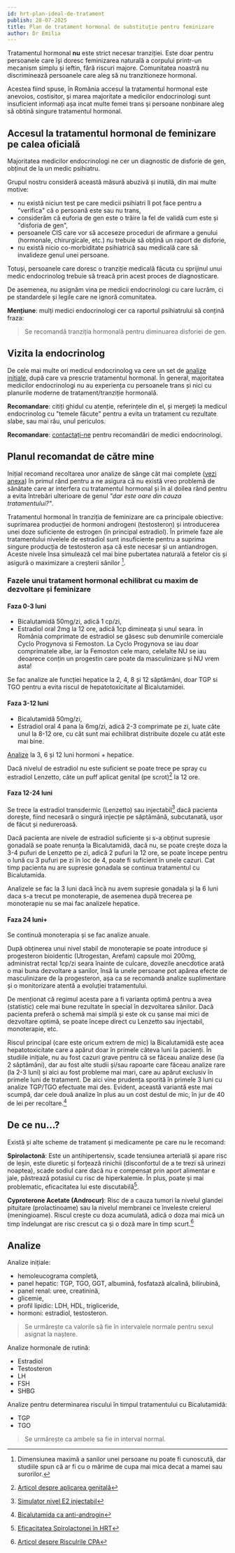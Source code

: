 ```yaml
---
id: hrt-plan-ideal-de-tratament
publish: 28-07-2025
title: Plan de tratament hormonal de substituție pentru feminizare
author: Dr Emilia
---
```


Tratamentul hormonal **nu** este strict necesar tranziției. Este doar pentru persoanele
care își doresc feminizarea naturală a corpului printr-un mecanism simplu și ieftin, fără
riscuri majore. Comunitatea noastră nu discriminează persoanele care aleg să nu
tranzitioneze hormonal.

Acestea fiind spuse, în România accesul la tratamentul hormonal este anevoios, costisitor,
și marea majoritate a medicilor endocrinologi sunt insuficient informați așa incat multe
femei trans și persoane nonbinare aleg să obtină singure tratamentul hormonal.

## Accesul la tratamentul hormonal de feminizare pe calea oficială

Majoritatea medicilor endocrinologi ne cer un diagnostic de disforie de gen, obținut de la
un medic psihiatru.

Grupul nostru consideră această măsură abuzivă și inutilă, din mai multe motive:

- nu există niciun test pe care medicii psihiatri îl pot face pentru a "verifica" că o
  persoană este sau nu trans,
- considerăm că euforia de gen este o trăire la fel de validă cum este și "disforia de
  gen",
- persoanele CIS care vor să acceseze proceduri de afirmare a genului (hormonale,
  chirurgicale, etc.) nu trebuie să obțină un raport de disforie,
- nu există nicio co-morbiditate psihiatrică sau medicală care să invalideze genul unei
  persoane.

Totuși, persoanele care doresc o tranziție medicală făcuta cu sprijinul unui medic
endocrinolog trebuie să treacă prin acest proces de diagnosticare.

De asemenea, nu asignăm vina pe medicii endocrinologi cu care lucrăm, ci pe standardele
și legile care ne ignoră comunitatea.

**Mențiune**: mulți medici endocrinologi cer ca raportul psihiatrului să conțină fraza:
> Se recomandă tranziția hormonală pentru diminuarea disforiei de gen.

## Vizita la endocrinolog

De cele mai multe ori medicul endocrinolog va cere un set de [analize inițiale](#analize),
după care va prescrie tratamentul hormonal. În general, majoritatea medicilor
endocrinologi nu au experiența cu persoanele trans și nici cu planurile moderne de
tratament/tranziție hormonală.

**Recomandare**: citiți ghidul cu atenție, referințele din el, și mergeți la medicul
endocrinolog cu "temele făcute" pentru a evita un tratament cu rezultate slabe, sau mai
rău, unul periculos.

**Recomandare**: [contactați-ne](/post/group-meowing) pentru recomandări de medici
endocrinologi.

## Planul recomandat de către mine

Inițial recomand recoltarea unor analize de sânge cât mai complete ([vezi anexa](#analize))
în primul rând pentru a ne asigura că nu există vreo problemă de sănătate care ar
interfera cu tratamentul hormonal și în al doilea rând pentru a evita întrebări ulterioare
de genul *"dar este oare din cauza tratamentului?"*.

Tratamentul hormonal în tranziția de feminizare are ca principale obiective: suprimarea
producției de hormoni androgeni (testosteron) și introducerea unei doze suficiente de
estrogen (în principal estradiol). În primele faze ale tratamentului nivelele de estradiol
sunt insuficiente pentru a suprima singure producția de testosteron așa că este necesar și
un antiandrogen. Aceste nivele însa simulează cel mai bine pubertatea naturală a fetelor
cis și asigură o maximizare a creșterii sânilor [^1].


### Fazele unui tratament hormonal echilibrat cu maxim de dezvoltare și feminizare

#### Faza 0-3 luni

- Bicalutamidă 50mg/zi, adică 1 cp/zi,
- Estradiol oral 2mg la 12 ore, adică 1cp dimineața și unul seara. în România comprimate
  de estradiol se găsesc sub denumirile comerciale Cyclo Progynova si Femoston. La Cyclo
  Progynova se iau doar comprimatele albe, iar la Femoston cele maro, celelalte NU se iau
  deoarece conțin un progestin care poate da masculinizare și NU vrem asta!

Se fac analize ale funcției hepatice la 2, 4, 8 și 12 săptămâni, doar TGP si TGO pentru a
evita riscul de hepatotoxicitate al Bicalutamidei.

#### Faza 3-12 luni

- Bicalutamidă 50mg/zi,
- Estradiol oral 4 pana la 6mg/zi, adică 2-3 comprimate pe zi, luate câte unul la 8-12
  ore, cu cât sunt mai echilibrat distribuite dozele cu atât este mai bine.

[Analize](#analize) la 3, 6 și 12 luni hormoni + hepatice.

Dacă nivelul de estradiol nu este suficient se poate trece pe spray cu estradiol
Lenzetto, câte un puff aplicat genital (pe scrot)[^2] la 12 ore.

#### Faza 12-24 luni

Se trece la estradiol transdermic (Lenzetto) sau injectabil[^3] dacă pacienta dorește,
fiind necesară o singură injecție pe săptămână, subcutanată, ușor de făcut și nedureroasă.

Dacă pacienta are nivele de estradiol suficiente și s-a obținut supresie gonadală se poate
renunța la Bicalutamidă, dacă nu, se poate crește doza la 3-4 pufuri de Lenzetto pe zi,
adică 2 pufuri la 12 ore, se poate începe pentru o lună cu 3 pufuri pe zi în loc de 4,
poate fi suficient în unele cazuri. Cat timp pacienta nu are supresie gonadala se continua
tratamentul cu Bicalutamida.

Analizele se fac la 3 luni dacă încă nu avem supresie gonadala și la 6 luni daca s-a
trecut pe monoterapie, de asemenea după trecerea pe monoterapie nu se mai fac analizele
hepatice.

#### Faza 24 luni+

Se continuă monoterapia și se fac analize anuale.

După obținerea unui nivel stabil de monoterapie se poate introduce și progesteron
bioidentic (Utrogestan, Arefam) capsule moi 200mg, administrat rectal 1cp/zi seara înainte
de culcare, dovezile anecdotice arată o mai buna dezvoltare a sanilor, însă la unele
persoane pot apărea efecte de masculinizare de la progesteron, așa ca se recomandă analize
suplimentare și o monitorizare atentă a evoluției tratamentului.

De menționat că regimul acesta pare a fi varianta optimă pentru a avea (statistic) cele
mai bune rezultate în special în dezvoltarea sânilor. Dacă pacienta preferă o schemă mai
simplă și este ok cu șanse mai mici de dezvoltare optimă, se poate începe direct cu
Lenzetto sau injectabil, monoterapie, etc.

Riscul principal (care este oricum extrem de mic) la Bicalutamidă este acea
hepatotoxicitate care a apărut doar în primele câteva luni la pacienți. În studiile
inițiale, nu au fost cazuri grave pentru că se făceau analize dese (la 2 săptămâni), dar
au fost alte studii și/sau rapoarte care făceau analize rare (la 2-3 luni) și aici au fost
probleme mai mari, care au apărut exclusiv în primele luni de tratament. De aici vine
prudența sporită în primele 3 luni cu analize TGP/TGO efectuate mai des. Evident, această
variantă este mai scumpă, dar cele două analize în plus au un cost destul de mic, în jur
de 40 de lei per recoltare.[^4]

## De ce nu...?

Există și alte scheme de tratament și medicamente pe care nu le recomand:

**Spirolactonă**:  Este un antihipertensiv, scade tensiunea arterială și apare risc de
leșin, este diuretic și forțează rinichii (disconfortul de a te trezi să urinezi noaptea),
scade sodiul care dacă nu e compensat prin aport alimentar e jale, păstrează potasiul cu
risc de hiperkalemie. În plus, poate și mai problematic, eficacitatea lui este
discutabilă[^5].

**Cyproterone Acetate (Androcur)**: Risc de a cauza tumori la nivelul glandei
pituitare (prolactinoame) sau la nivelul membranei ce înveleste creierul (meningioame).
Riscul crește cu doza acumulată, adică o doza mai mică un timp îndelungat are risc crescut
ca și o doză mare în timp scurt.[^6]

## Analize

Analize inițiale:

- hemoleucograma completă,
- panel hepatic: TGP, TGO, GGT, albumină, fosfatază alcalină, bilirubină,
- panel renal: uree, creatinină,
- glicemie,
- profil lipidic: LDH, HDL, trigliceride,
- hormoni: estradiol, testosteron.

> Se urmărește ca valorile să fie în intervalele normale pentru sexul asignat la naștere.

Analize hormonale de rutină:

- Estradiol
- Testosteron
- LH
- FSH
- SHBG

Analize pentru determinarea riscului în timpul tratamentului cu Bicalutamidă:

- TGP
- TGO

> Se urmărește ca ambele sa fie in interval normal.

[^1]: Dimensiunea maximă a sanilor unei persoane nu poate fi cunoscută, dar studiile spun că ar fi cu o mărime de cupa mai mica decat a mamei sau surorilor.
[^2]: [Articol despre aplicarea genitală](https://transfemscience.org/articles/genital-e2-application/)
[^3]: [Simulator nivel E2 injectabil]( https://estrannai.se/)
[^4]: [Bicalutamida ca anti-androgin](https://transfemscience.org/articles/bica-adoption/)
[^5]: [Eficacitatea Spirolactonei în HRT](https://transfemscience.org/articles/spiro-testosterone/#spironolactone-androgen-receptor-antagonism-and-clinical-antiandrogenic-effectiveness)
[^6]: [Articol despre Risculrile CPA](https://transfemscience.org/articles/cpa-meningioma/)
